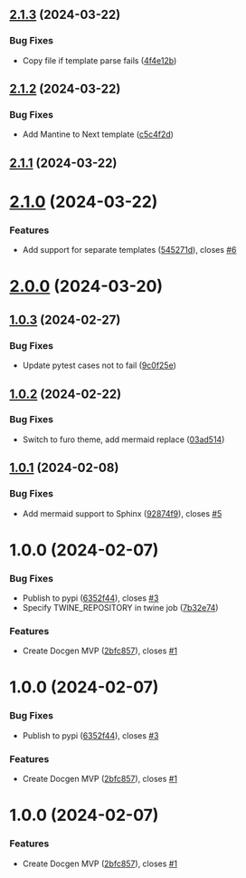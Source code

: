 ## [2.1.3](https://gitlab.com/pagekey/libs/pagekey-sitegen/compare/2.1.2...2.1.3) (2024-03-22)


### Bug Fixes

* Copy file if template parse fails ([4f4e12b](https://gitlab.com/pagekey/libs/pagekey-sitegen/commit/4f4e12b788cf1b958b6682edc8c9b87556dffa13))

## [2.1.2](https://gitlab.com/pagekey/libs/pagekey-sitegen/compare/2.1.1...2.1.2) (2024-03-22)


### Bug Fixes

* Add Mantine to Next template ([c5c4f2d](https://gitlab.com/pagekey/libs/pagekey-sitegen/commit/c5c4f2d427f82aaf74b7dded6f78a3b17930e2e1))

## [2.1.1](https://gitlab.com/pagekey/libs/pagekey-sitegen/compare/2.1.0...2.1.1) (2024-03-22)

# [2.1.0](https://gitlab.com/pagekey/libs/pagekey-sitegen/compare/2.0.0...2.1.0) (2024-03-22)


### Features

* Add support for separate templates ([545271d](https://gitlab.com/pagekey/libs/pagekey-sitegen/commit/545271de4bcd80a583ec64b81541fc5aa1764687)), closes [#6](https://gitlab.com/pagekey/libs/pagekey-sitegen/issues/6)

# [2.0.0](https://gitlab.com/pagekey/libs/pagekey-docgen/compare/1.0.3...2.0.0) (2024-03-20)

## [1.0.3](https://gitlab.com/pagekey/libs/pagekey-docgen/compare/1.0.2...1.0.3) (2024-02-27)


### Bug Fixes

* Update pytest cases not to fail ([9c0f25e](https://gitlab.com/pagekey/libs/pagekey-docgen/commit/9c0f25e31eafebeb6cb9ade687e9d46e95451952))

## [1.0.2](https://gitlab.com/pagekey/libs/pagekey-docgen/compare/1.0.1...1.0.2) (2024-02-22)


### Bug Fixes

* Switch to furo theme, add mermaid replace ([03ad514](https://gitlab.com/pagekey/libs/pagekey-docgen/commit/03ad514873395e0f4da7e2392aecee2842368392))

## [1.0.1](https://gitlab.com/pagekey/libs/pagekey-docgen/compare/1.0.0...1.0.1) (2024-02-08)


### Bug Fixes

* Add mermaid support to Sphinx ([92874f9](https://gitlab.com/pagekey/libs/pagekey-docgen/commit/92874f970df36da37a7dda544cf078738c797dab)), closes [#5](https://gitlab.com/pagekey/libs/pagekey-docgen/issues/5)

# 1.0.0 (2024-02-07)


### Bug Fixes

* Publish to pypi ([6352f44](https://gitlab.com/pagekey/libs/pagekey-docgen/commit/6352f4490fa8bb03ffa4984857cbe6d10ef90cd7)), closes [#3](https://gitlab.com/pagekey/libs/pagekey-docgen/issues/3)
* Specify TWINE_REPOSITORY in twine job ([7b32e74](https://gitlab.com/pagekey/libs/pagekey-docgen/commit/7b32e746a34ec906a7995f25ca302d407da55008))


### Features

* Create Docgen MVP ([2bfc857](https://gitlab.com/pagekey/libs/pagekey-docgen/commit/2bfc857e3e94918fae5101f203eeae788c7f3c34)), closes [#1](https://gitlab.com/pagekey/libs/pagekey-docgen/issues/1)

# 1.0.0 (2024-02-07)


### Bug Fixes

* Publish to pypi ([6352f44](https://gitlab.com/pagekey/libs/pagekey-docgen/commit/6352f4490fa8bb03ffa4984857cbe6d10ef90cd7)), closes [#3](https://gitlab.com/pagekey/libs/pagekey-docgen/issues/3)


### Features

* Create Docgen MVP ([2bfc857](https://gitlab.com/pagekey/libs/pagekey-docgen/commit/2bfc857e3e94918fae5101f203eeae788c7f3c34)), closes [#1](https://gitlab.com/pagekey/libs/pagekey-docgen/issues/1)

# 1.0.0 (2024-02-07)


### Features

* Create Docgen MVP ([2bfc857](https://gitlab.com/pagekey/libs/pagekey-docgen/commit/2bfc857e3e94918fae5101f203eeae788c7f3c34)), closes [#1](https://gitlab.com/pagekey/libs/pagekey-docgen/issues/1)
